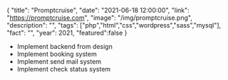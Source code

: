 {
  "title": "Promptcruise",
  "date": "2021-06-18 12:00:00",
  "link": "https://promptcruise.com",
  "image": "/img/promptcruise.png",
  "description": "",
  "tags": ["php","html","css","wordpress","sass","mysql"],
  "fact": "",
  "year": 2021,
  "featured":false
}
* Implement backend from design
* Implement booking system
* Implement send mail system
* Implement check status system
